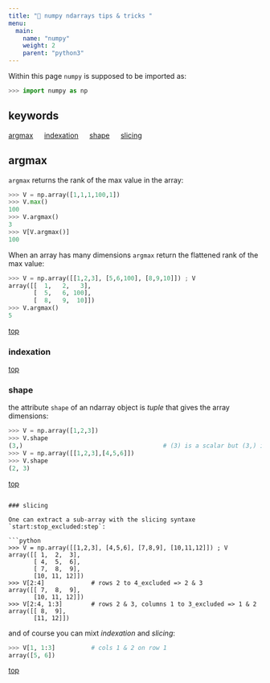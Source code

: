 ```yaml
---
title: "🔨 numpy ndarrays tips & tricks "
menu:
  main:
    name: "numpy"
    weight: 2
    parent: "python3"
---
```


Within this page `numpy` is supposed to be imported as:
```python
>>> import numpy as np
```

## keywords

[argmax](#argmax) &emsp; [indexation](#indexation) &emsp;  [shape](#shape) &emsp;  [slicing](#slicing)

## argmax

`argmax` returns the rank of the max value in the array:

```python
>>> V = np.array([1,1,1,100,1])
>>> V.max()
100
>>> V.argmax()
3
>>> V[V.argmax()]
100
```

When an array has many dimensions `argmax` return the flattened rank of the max value:

```python
>>> V = np.array([[1,2,3], [5,6,100], [8,9,10]]) ; V
array([[  1,   2,   3],
       [  5,   6, 100],
       [  8,   9,  10]])
>>> V.argmax()
5
```
[top](#keywords)

### indexation


[top](#keywords)

### shape

the attribute `shape` of an ndarray object is  _tuple_ that gives the array dimensions:

```python
>>> V = np.array([1,2,3])
>>> V.shape
(3,)                                       # (3) is a scalar but (3,) is a tuple!
>>> V = np.array([[1,2,3],[4,5,6]])
>>> V.shape
(2, 3)
``` 
[top](#keywords)
```

### slicing

One can extract a sub-array with the slicing syntaxe `start:stop_excluded:step`:

```python
>>> V = np.array([[1,2,3], [4,5,6], [7,8,9], [10,11,12]]) ; V
array([[ 1,  2,  3],
       [ 4,  5,  6],
       [ 7,  8,  9],
       [10, 11, 12]])
>>> V[2:4]             # rows 2 to 4_excluded => 2 & 3
array([[ 7,  8,  9],
       [10, 11, 12]])
>>> V[2:4, 1:3]        # rows 2 & 3, columns 1 to 3_excluded => 1 & 2
array([[ 8,  9],
       [11, 12]])
```

and of course you can mixt _indexation_ and _slicing_:

```python
>>> V[1, 1:3]          # cols 1 & 2 on row 1
array([5, 6])
```

[top](#keywords) 
